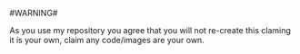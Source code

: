 #WARNING#

As you use my repository you agree that you will not re-create this claming it is your own, claim any code/images are your own.
